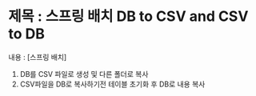 # 제목 : 스프링 배치 DB to CSV and CSV to DB
내용 : 
[스프링 배치]
1. DB를 CSV 파일로 생성 및 다른 폴더로 복사
2. CSV파일을 DB로 복사하기전 테이블 초기화 후 DB로 내용 복사
